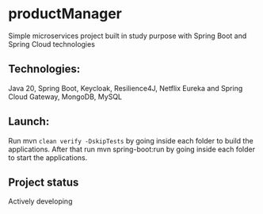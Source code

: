 # productManager

Simple microservices project built in study purpose with Spring Boot and Spring Cloud technologies

## Technologies: 

Java 20, Spring Boot, Keycloak, Resilience4J, Netflix Eureka and Spring Cloud Gateway, MongoDB, MySQL

## Launch:

Run mvn ```clean verify -DskipTests``` by going inside each folder to build the applications.
After that run mvn spring-boot:run by going inside each folder to start the applications.

## Project status

Actively developing


